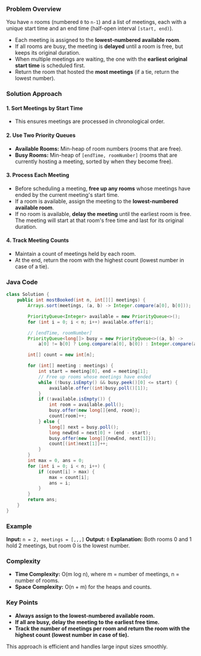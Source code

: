 ### Problem Overview

You have `n` rooms (numbered `0` to `n-1`) and a list of meetings, each with a unique start time and an end time (half-open interval `[start, end)`).

- Each meeting is assigned to the **lowest-numbered available room**.
- If all rooms are busy, the meeting is **delayed** until a room is free, but keeps its original duration.
- When multiple meetings are waiting, the one with the **earliest original start time** is scheduled first.
- Return the room that hosted the **most meetings** (if a tie, return the lowest number).


### Solution Approach

#### 1. Sort Meetings by Start Time

- This ensures meetings are processed in chronological order.


#### 2. Use Two Priority Queues

- **Available Rooms:**
Min-heap of room numbers (rooms that are free).
- **Busy Rooms:**
Min-heap of `[endTime, roomNumber]` (rooms that are currently hosting a meeting, sorted by when they become free).


#### 3. Process Each Meeting

- Before scheduling a meeting, **free up any rooms** whose meetings have ended by the current meeting's start time.
- If a room is available, assign the meeting to the **lowest-numbered available room**.
- If no room is available, **delay the meeting** until the earliest room is free. The meeting will start at that room's free time and last for its original duration.


#### 4. Track Meeting Counts

- Maintain a count of meetings held by each room.
- At the end, return the room with the highest count (lowest number in case of a tie).


### Java Code

```java
class Solution {
    public int mostBooked(int n, int[][] meetings) {
        Arrays.sort(meetings, (a, b) -> Integer.compare(a[0], b[0]));

        PriorityQueue<Integer> available = new PriorityQueue<>();
        for (int i = 0; i < n; i++) available.offer(i);

        // [endTime, roomNumber]
        PriorityQueue<long[]> busy = new PriorityQueue<>((a, b) -> 
            a[0] != b[0] ? Long.compare(a[0], b[0]) : Integer.compare(a[1], b[1]));

        int[] count = new int[n];

        for (int[] meeting : meetings) {
            int start = meeting[0], end = meeting[1];
            // Free up rooms whose meetings have ended
            while (!busy.isEmpty() && busy.peek()[0] <= start) {
                available.offer((int)busy.poll()[1]);
            }
            if (!available.isEmpty()) {
                int room = available.poll();
                busy.offer(new long[]{end, room});
                count[room]++;
            } else {
                long[] next = busy.poll();
                long newEnd = next[0] + (end - start);
                busy.offer(new long[]{newEnd, next[1]});
                count[(int)next[1]]++;
            }
        }
        int max = 0, ans = 0;
        for (int i = 0; i < n; i++) {
            if (count[i] > max) {
                max = count[i];
                ans = i;
            }
        }
        return ans;
    }
}
```


### Example

**Input:**
`n = 2, meetings = [,,,]`
**Output:**
`0`
**Explanation:**
Both rooms 0 and 1 hold 2 meetings, but room 0 is the lowest number.

### Complexity

- **Time Complexity:** O(m log n), where m = number of meetings, n = number of rooms.
- **Space Complexity:** O(n + m) for the heaps and counts.


### Key Points

- **Always assign to the lowest-numbered available room.**
- **If all are busy, delay the meeting to the earliest free time.**
- **Track the number of meetings per room and return the room with the highest count (lowest number in case of tie).**

This approach is efficient and handles large input sizes smoothly.

